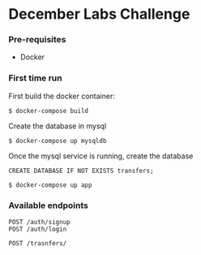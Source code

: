# December Labs Challenge

### Pre-requisites

- Docker


### First time run
First build the docker container:
```
$ docker-compose build
```
Create the database in mysql

```
$ docker-compose up mysqldb
```
Once the mysql service is running, create the database 

```
CREATE DATABASE IF NOT EXISTS transfers;
```

```
$ docker-compose up app
```

### Available endpoints

```
POST /auth/signup
POST /auth/login

POST /trasnfers/
```